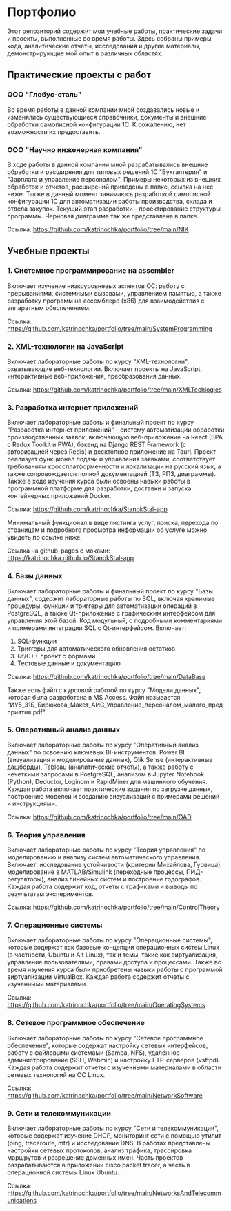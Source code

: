 # Портфолио

Этот репозиторий содержит мои учебные работы, практические задачи и проекты, выполненные во время работы. Здесь собраны примеры кода, аналитические отчёты, исследования и другие материалы, демонстрирующие мой опыт в различных областях.

## Практические проекты с работ
### ООО "Глобус-сталь"
Во время работы в данной компании мной создавались новые и изменялись существующиеся справочники, документы и внешние обработки самописной конфигурации 1С. К сожалению, нет возможности их предоставить.

### ООО "Научно инженерная компания"
В ходе работы в данной компании мной разрабатывались внешние обработки и расширения для типовых решений 1С "Бухгалтерия" и "Зарплата и управление персоналом". Примеры некоторых из внешних обработок и отчетов, расширений приведены в папке, ссылка на нее ниже. Также в данный момент занимаюсь разработкой самописной конфигурации 1С для автоматизации работы производства, склада и отдела закупок. Текущий этап разработки - проектирование структуры программы. Черновая диаграмма так же представлена в папке.

Ссылка: https://github.com/katrinochka/portfolio/tree/main/NIK

## Учебные проекты
### 1. Системное программирование на assembler
Включает изучение низкоуровневых аспектов ОС: работу с прерываниями, системными вызовами, управлением памятью, а также разработку программ на ассемблере (x86) для взаимодействия с аппаратным обеспечением.

Ссылка: https://github.com/katrinochka/portfolio/tree/main/SystemProgramming

### 2. XML-технологии на JavaScript
Включает лабораторные работы по курсу "XML-технологии", охватывающие веб-технологии. Включает проекты на JavaScript, интерактивные веб-приложения, преобразования данных.

Ссылка: https://github.com/katrinochka/portfolio/tree/main/XMLTechlogies

### 3. Разработка интернет приложений
Включает лабораторные работы и финальный проект по курсу "Разработка интернет приложений" - систему автоматизации обработки производственных заявок, включающую веб-приложение на React (SPA с Redux Toolkit и PWA), бэкенд на Django REST Framework (с авторизацией через Redis) и десктопное приложение на Tauri. Проект реализует функционал подачи и управления заявками, соответствует требованиям кроссплатформенности и локализации на русский язык, а также сопровождается полной документацией (ТЗ, РПЗ, диаграммы). Также в ходе изучения курса были освоены навыки работы в программной платформе для разработки, доставки и запуска контейнерных приложений Docker.

Ссылка: https://github.com/katrinochka/StanokStal-app

Минимальный функционал в виде листинга услуг, поиска, перехода по страницам и подробного просмотра информации об услуге можно увидеть по ссылке ниже.

Ссылка на github-pages с моками: https://katrinochka.github.io/StanokStal-app

### 4. Базы данных
Включает лабораторные работы и финальный проект по курсу "Базы данных", содержит лабораторные работы по SQL, включая хранимые процедуры, функции и триггеры для автоматизации операций в PostgreSQL, а также Qt-приложение с графическим интерфейсом для управления этой базой. Код модульный, с подробными комментариями и примерами интеграции SQL с Qt-интерфейсом. Включает:
1. SQL-функции
2. Триггеры для автоматического обновления остатков
3. Qt/C++ проект с формами
4. Тестовые данные и документацию

Ссылка: https://github.com/katrinochka/portfolio/tree/main/DataBase

Также есть файл с курсовой работой по курсу "Модели данных", которая была разработана в MS Access. Файл называется "ИУ5_31Б_Бирюкова_Макет_АИС_Управление_персоналом_малого_предприятия.pdf".

### 5. Оперативный анализ данных
Включает лабораторные работы по курсу "Оперативный анализ данных" по освоению ключевых BI-инструментов: Power BI (визуализация и моделирование данных), Qlik Sense (интерактивные дашборды), Tableau (аналитические отчеты), а также работу с нечеткими запросами в PostgreSQL, анализом в Jupyter Notebook (Python), Deductor, Loginom и RapidMiner для машинного обучения. Каждая работа включает практические задания по загрузке данных, построению моделей и созданию визуализаций с примерами решений и инструкциями.

Ссылка: https://github.com/katrinochka/portfolio/tree/main/OAD

### 6. Теория управления
Включает лабораторные работы по курсу "Теория управления" по моделированию и анализу систем автоматического управления. Включает: исследование устойчивости (критерии Михайлова, Гурвица), моделирование в MATLAB/Simulink (переходные процессы, ПИД-регуляторы), анализ линейных систем и построение годографов. Каждая работа содержит код, отчеты с графиками и выводы по результатам экспериментов.

Ссылка: https://github.com/katrinochka/portfolio/tree/main/ControlTheory

### 7. Операционные системы
Включает лабораторные работы по курсу "Операционные системы", которые содержат как базовые концепции операционных систем Linux (в частности, Ubuntu и Alt Linux), так и темы, такие как виртуализация, управление пользователями, правами доступа и процессами. Также во время изучения курса были приобретены навыки работы с программой виртуализации VirtualBox. Каждая работа содержит отчеты с изученными материалами.

Ссылка: https://github.com/katrinochka/portfolio/tree/main/OperatingSystems

### 8. Сетевое программное обеспечение
Включает лабораторные работы по курсу "Сетевое программное обеспечение", которые содержат настройку сетевых интерфейсов, работу с файловыми системами (Samba, NFS), удалённое администрирование (SSH, Webmin) и настройку FTP-серверов (vsftpd). Каждая работа содержит отчеты с изученными материалами в области сетевых технологий на ОС Linux.

Ссылка: https://github.com/katrinochka/portfolio/tree/main/NetworkSoftware

### 9. Сети и телекоммуникации
Включает лабораторные работы по курсу "Сети и телекоммуникации", которые содержат изучение DHCP, мониторинг сети с помощью утилит (ping, traceroute, mtr) и исследование DNS. В работах представлены настройки сетевых протоколов, анализ трафика, трассировка маршрутов и разрешение доменных имен. Часть проектов разрабатываются в приложении cisco packet tracer, а часть в операционной системы Linux Ubuntu.

Ссылка: https://github.com/katrinochka/portfolio/tree/main/NetworksAndTelecommunications


